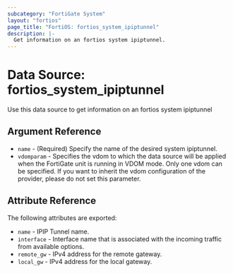 ```yaml
---
subcategory: "FortiGate System"
layout: "fortios"
page_title: "FortiOS: fortios_system_ipiptunnel"
description: |-
  Get information on an fortios system ipiptunnel.
---
```


# Data Source: fortios_system_ipiptunnel
Use this data source to get information on an fortios system ipiptunnel

## Argument Reference

* `name` - (Required) Specify the name of the desired system ipiptunnel.
* `vdomparam` - Specifies the vdom to which the data source will be applied when the FortiGate unit is running in VDOM mode. Only one vdom can be specified. If you want to inherit the vdom configuration of the provider, please do not set this parameter.


## Attribute Reference

The following attributes are exported:

* `name` - IPIP Tunnel name.
* `interface` - Interface name that is associated with the incoming traffic from available options.
* `remote_gw` - IPv4 address for the remote gateway.
* `local_gw` - IPv4 address for the local gateway.

